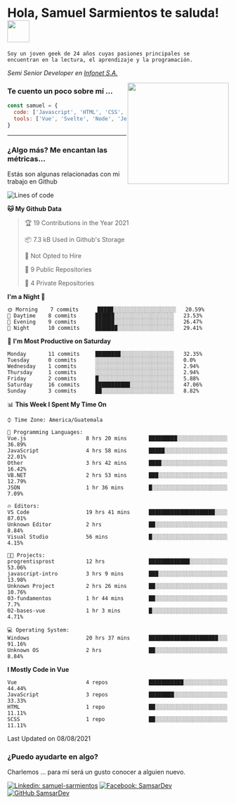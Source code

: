 <h1>Hola, Samuel Sarmientos te saluda! <img src="https://media.giphy.com/media/ZEOAnq3ockGojO0E7n/giphy.gif" width="50"></h1>
<code>Soy un joven geek de 24 años cuyas pasiones principales se
encuentran en la lectura, el aprendizaje y la programación.</code>
<br>
<p><em>Semi Senior Developer en <a href="https://www.progrentis.com/">Infonet S.A.</a>
</em></p>
<img align='right' src="https://media.giphy.com/media/du3J3cXyzhj75IOgvA/giphy.gif" width="230">

### Te cuento un poco sobre mí ...

```javascript
const samuel = {
  code: ['Javascript', 'HTML', 'CSS', 'SASS', 'Python', 'C#'],
  tools: ['Vue', 'Svelte', 'Node', 'Jest', 'Strapi']
}
```
---

### ¿Algo más? Me encantan las métricas...
Estás son algunas relacionadas con mi trabajo en Github

<!--START_SECTION:waka-->
![Lines of code](https://img.shields.io/badge/From%20Hello%20World%20I%27ve%20Written-94746%20lines%20of%20code-blue)

**🐱 My Github Data** 

> 🏆 19 Contributions in the Year 2021
 > 
> 📦 7.3 kB Used in Github's Storage 
 > 
> 🚫 Not Opted to Hire
 > 
> 📜 9 Public Repositories 
 > 
> 🔑 4 Private Repositories  
 > 
**I'm a Night 🦉** 

```text
🌞 Morning    7 commits      █████░░░░░░░░░░░░░░░░░░░░   20.59% 
🌆 Daytime    8 commits      ██████░░░░░░░░░░░░░░░░░░░   23.53% 
🌃 Evening    9 commits      ██████░░░░░░░░░░░░░░░░░░░   26.47% 
🌙 Night      10 commits     ███████░░░░░░░░░░░░░░░░░░   29.41%

```
📅 **I'm Most Productive on Saturday** 

```text
Monday       11 commits     ████████░░░░░░░░░░░░░░░░░   32.35% 
Tuesday      0 commits      ░░░░░░░░░░░░░░░░░░░░░░░░░   0.0% 
Wednesday    1 commits      ░░░░░░░░░░░░░░░░░░░░░░░░░   2.94% 
Thursday     1 commits      ░░░░░░░░░░░░░░░░░░░░░░░░░   2.94% 
Friday       2 commits      █░░░░░░░░░░░░░░░░░░░░░░░░   5.88% 
Saturday     16 commits     ███████████░░░░░░░░░░░░░░   47.06% 
Sunday       3 commits      ██░░░░░░░░░░░░░░░░░░░░░░░   8.82%

```


📊 **This Week I Spent My Time On** 

```text
⌚︎ Time Zone: America/Guatemala

💬 Programming Languages: 
Vue.js                   8 hrs 20 mins       █████████░░░░░░░░░░░░░░░░   36.89% 
JavaScript               4 hrs 58 mins       █████░░░░░░░░░░░░░░░░░░░░   22.01% 
Other                    3 hrs 42 mins       ████░░░░░░░░░░░░░░░░░░░░░   16.42% 
VB.NET                   2 hrs 53 mins       ███░░░░░░░░░░░░░░░░░░░░░░   12.79% 
JSON                     1 hr 36 mins        █░░░░░░░░░░░░░░░░░░░░░░░░   7.09%

🔥 Editors: 
VS Code                  19 hrs 41 mins      █████████████████████░░░░   87.01% 
Unknown Editor           2 hrs               ██░░░░░░░░░░░░░░░░░░░░░░░   8.84% 
Visual Studio            56 mins             █░░░░░░░░░░░░░░░░░░░░░░░░   4.15%

🐱‍💻 Projects: 
progrentisprost          12 hrs              █████████████░░░░░░░░░░░░   53.06% 
javascript-intro         3 hrs 9 mins        ███░░░░░░░░░░░░░░░░░░░░░░   13.98% 
Unknown Project          2 hrs 26 mins       ██░░░░░░░░░░░░░░░░░░░░░░░   10.76% 
03-fundamentos           1 hr 44 mins        ██░░░░░░░░░░░░░░░░░░░░░░░   7.7% 
02-bases-vue             1 hr 3 mins         █░░░░░░░░░░░░░░░░░░░░░░░░   4.71%

💻 Operating System: 
Windows                  20 hrs 37 mins      ██████████████████████░░░   91.16% 
Unknown OS               2 hrs               ██░░░░░░░░░░░░░░░░░░░░░░░   8.84%

```

**I Mostly Code in Vue** 

```text
Vue                      4 repos             ███████████░░░░░░░░░░░░░░   44.44% 
JavaScript               3 repos             ████████░░░░░░░░░░░░░░░░░   33.33% 
HTML                     1 repo              ██░░░░░░░░░░░░░░░░░░░░░░░   11.11% 
SCSS                     1 repo              ██░░░░░░░░░░░░░░░░░░░░░░░   11.11%

```



 Last Updated on 08/08/2021
<!--END_SECTION:waka-->

### ¿Puedo ayudarte en algo?
Charlemos ... para mí será un gusto conocer a alguien nuevo.

[![Linkedin: samuel-sarmientos](https://img.shields.io/badge/-Samuel%20Sarmientos-blue?style=flat-square&logo=Linkedin&logoColor=white)](https://www.linkedin.com/in/samuel-sarmientos)
[![Facebook: SamsarDev](https://img.shields.io/badge/-SamsarDev-white?style=flat-square&logo=Facebook)](https://www.facebook.com/Samsar.Dev)
[![GitHub SamsarDev](https://img.shields.io/github/followers/SamsarDev?label=follow&style=social)](https://github.com/SamsarDev)
